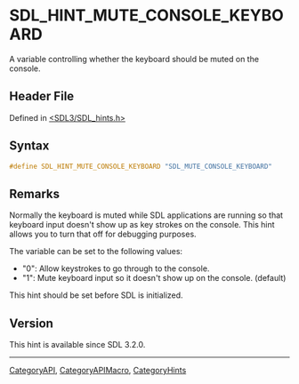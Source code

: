 # SDL_HINT_MUTE_CONSOLE_KEYBOARD

A variable controlling whether the keyboard should be muted on the console.

## Header File

Defined in [<SDL3/SDL_hints.h>](https://github.com/libsdl-org/SDL/blob/main/include/SDL3/SDL_hints.h)

## Syntax

```c
#define SDL_HINT_MUTE_CONSOLE_KEYBOARD "SDL_MUTE_CONSOLE_KEYBOARD"
```

## Remarks

Normally the keyboard is muted while SDL applications are running so that
keyboard input doesn't show up as key strokes on the console. This hint
allows you to turn that off for debugging purposes.

The variable can be set to the following values:

- "0": Allow keystrokes to go through to the console.
- "1": Mute keyboard input so it doesn't show up on the console. (default)

This hint should be set before SDL is initialized.

## Version

This hint is available since SDL 3.2.0.





----
[CategoryAPI](CategoryAPI), [CategoryAPIMacro](CategoryAPIMacro), [CategoryHints](CategoryHints)

